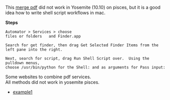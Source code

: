 This [merge pdf](https://jacobsalmela.com/2016/08/12/merge-pdfs-natively-with-a-right-click-in-os-x/) did not work in Yosemite (10.10) on pisces, but it is a good idea how to write shell script workflows in mac.

**Steps**
```
Automator > Services > choose
files or folders   and Finder.app

Search for get finder, then drag Get Selected Finder Items from the left pane into the right.

Next, search for script, drag Run Shell Script over.  Using the pulldown menus, 
choose /usr/bin/python for the Shell: and as arguments for Pass input:
```

Some websites to combine pdf services.  
All methods did not work in yosemite pisces.  

- [example1](https://paulminors.com/merge-pdfs-mac-automator/)
